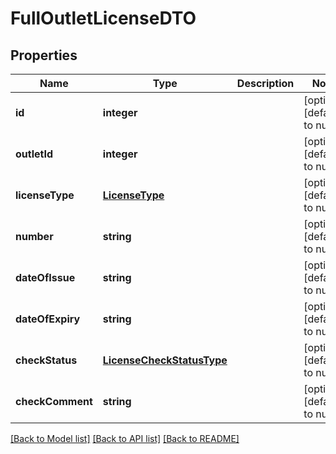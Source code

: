 # FullOutletLicenseDTO

## Properties
Name | Type | Description | Notes
------------ | ------------- | ------------- | -------------
**id** | **integer** |  | [optional] [default to null]
**outletId** | **integer** |  | [optional] [default to null]
**licenseType** | [**LicenseType**](LicenseType.md) |  | [optional] [default to null]
**number** | **string** |  | [optional] [default to null]
**dateOfIssue** | **string** |  | [optional] [default to null]
**dateOfExpiry** | **string** |  | [optional] [default to null]
**checkStatus** | [**LicenseCheckStatusType**](LicenseCheckStatusType.md) |  | [optional] [default to null]
**checkComment** | **string** |  | [optional] [default to null]

[[Back to Model list]](../README.md#documentation-for-models) [[Back to API list]](../README.md#documentation-for-api-endpoints) [[Back to README]](../README.md)


